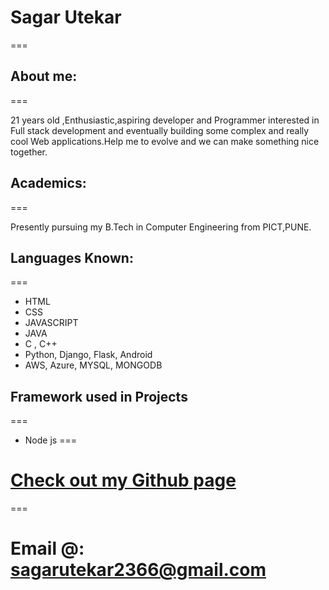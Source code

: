 # Sagar Utekar
===

## About me:
===

21 years old ,Enthusiastic,aspiring developer and Programmer interested in Full stack development and eventually building some complex and really cool Web applications.Help me to evolve and we can make something nice together.

## Academics:
===

Presently pursuing my B.Tech in Computer Engineering from PICT,PUNE.


## Languages Known:
===

- HTML
- CSS
- JAVASCRIPT
- JAVA
- C , C++
- Python, Django, Flask, Android
- AWS, Azure, MYSQL, MONGODB

## Framework used in Projects
===

- Node js
===

# [Check out my Github page](https://github.com/Sagar2366)
===

# Email @: sagarutekar2366@gmail.com
